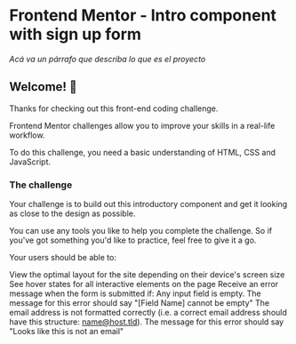 # Frontend Mentor - Intro component with sign up form

_Acá va un párrafo que describa lo que es el proyecto_

## Welcome! 👋

Thanks for checking out this front-end coding challenge.

Frontend Mentor challenges allow you to improve your skills in a real-life workflow.

To do this challenge, you need a basic understanding of HTML, CSS and JavaScript.


### The challenge

Your challenge is to build out this introductory component and get it looking as close to the design as possible.

You can use any tools you like to help you complete the challenge. So if you've got something you'd like to practice, feel free to give it a go.

Your users should be able to:

View the optimal layout for the site depending on their device's screen size
See hover states for all interactive elements on the page
Receive an error message when the form is submitted if:
Any input field is empty. The message for this error should say "[Field Name] cannot be empty"
The email address is not formatted correctly (i.e. a correct email address should have this structure: name@host.tld). The message for this error should say "Looks like this is not an email"


